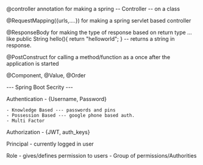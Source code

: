 @controller annotation for making a spring -- Controller -- on a class

@RequestMapping({urls,....}) for making a spring servlet based controller

@ResponseBody for making the type of response based on return type ... like 
public String hello(){
 return "helloworld";
} -- returns a string in response.

@PostConstruct for calling a method/function as a once after the application is started

@Component, @Value, @Order

--- Spring Boot Secrity ---

Authentication - {Username, Password}

	- Knowledge Based --- passwords and pins
	- Possession Based --- google phone based auth.
	- Multi Factor

Authorization - {JWT, auth_keys} 

Principal - currently logged in user

Role - gives/defines permission to users
	- Group of permissions/Authorities
